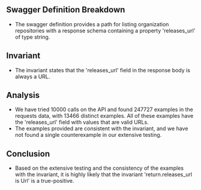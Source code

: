 ## Swagger Definition Breakdown
- The swagger definition provides a path for listing organization repositories with a response schema containing a property 'releases_url' of type string.

## Invariant
- The invariant states that the 'releases_url' field in the response body is always a URL.

## Analysis
- We have tried 10000 calls on the API and found 247727 examples in the requests data, with 13466 distinct examples. All of these examples have the 'releases_url' field with values that are valid URLs.
- The examples provided are consistent with the invariant, and we have not found a single counterexample in our extensive testing.

## Conclusion
- Based on the extensive testing and the consistency of the examples with the invariant, it is highly likely that the invariant 'return.releases_url is Url' is a true-positive.

